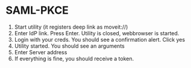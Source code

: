 # SAML-PKCE

1. Start utility (it registers deep link as moveit://)
2. Enter IdP link. Press Enter. Utility is closed, webbrowser is started.
3. Login with your creds. You should see a confirmation alert. Click yes
4. Utility started. You should see an arguments
5. Enter Server address
6. If everything is fine, you should receive a token.
